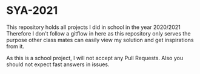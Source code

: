 # SYA-2021

This repository holds all projects I did in school in the year 2020/2021 \
Therefore I don't follow a gitflow in here as this repository only serves the purpose other class mates can easily view
my solution and get inspirations from it.

As this is a school project, I will not accept any Pull Requests. Also you should not expect fast answers in issues.